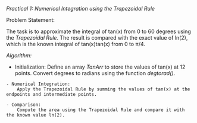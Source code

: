 *Practical 1: Numerical Integration using the Trapezoidal Rule*

Problem Statement:

The task is to approximate the integral of tan⁡(x) from 0 to 60 degrees using the *Trapezoidal Rule*. The result is compared with the exact value of ln⁡(2), which is the known integral of tan⁡(x)tan(x) from 0 to π/4​.

*Algorithm:*

   - Initialization:
        Define an array *TanArr* to store the values of tan⁡(x) at 12 points.
        Convert degrees to radians using the function *degtorad()*.

    - Numerical Integration:
        Apply the Trapezoidal Rule by summing the values of tan⁡(x) at the endpoints and intermediate points.

    - Comparison:
        Compute the area using the Trapezoidal Rule and compare it with the known value ln⁡(2).